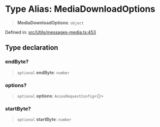 # Type Alias: MediaDownloadOptions

> **MediaDownloadOptions**: `object`

Defined in: [src/Utils/messages-media.ts:453](https://github.com/Fokusdotid/Baileys/blob/039f28db78950e3bac7c407f144ea390dcdf207d/src/Utils/messages-media.ts#L453)

## Type declaration

### endByte?

> `optional` **endByte**: `number`

### options?

> `optional` **options**: `AxiosRequestConfig`\<\{\}\>

### startByte?

> `optional` **startByte**: `number`
